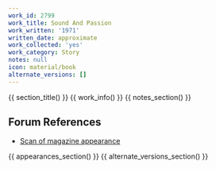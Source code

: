 ```yaml
---
work_id: 2799
work_title: Sound And Passion
work_written: '1971'
written_date: approximate
work_collected: 'yes'
work_category: Story
notes: null
icon: material/book
alternate_versions: []
---
```


{{ section_title() }}
{{ work_info() }}
{{ notes_section() }}
## Forum References
- [Scan of magazine appearance](https://bukowskiforum.com/threads/adam-vol-15-no-3-march-1971-sound-and-passion.11478/)

{{ appearances_section() }}
{{ alternate_versions_section() }}